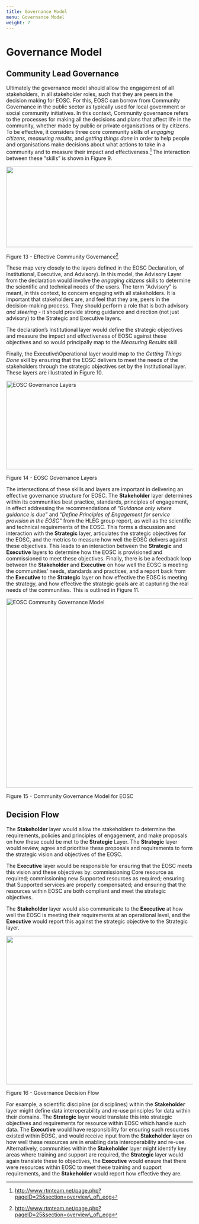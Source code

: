 ```yaml
---
title: Governance Model
menu: Governance Model
weight: 7
---
```


Governance Model
================

Community Lead Governance
-------------------------

Ultimately the governance model should allow the engagement of all
stakeholders, in all stakeholder roles, such that they are peers in the
decision making for EOSC. For this, EOSC can borrow from Community
Governance in the public sector as typically used for local government
or social community initiatives. In this context, Community governance
refers to the processes for making all the decisions and plans that
affect life in the community, whether made by public or private
organisations or by citizens. To be effective, it considers three core
community skills of *engaging citizens*, *measuring results*, and
*getting things done* in order to help people and organisations make
decisions about what actions to take in a community and to measure their
impact and effectiveness.[^1] The interaction between these “skills” is
shown in Figure 9.

<img src="./Governance/docs/GovernanceModel/media/image1.png" style="width:5.52852in;height:2.26667in" />

Figure 13 - Effective Community Governance[^2]

These map very closely to the layers defined in the EOSC Declaration, of
Institutional, Executive, and Advisory). In this model, the Advisory
Layer from the declaration would involve the *engaging citizens* skills
to determine the scientific and technical needs of the users. The term
“Advisory” is meant, in this context, to concern engaging with all
stakeholders. It is important that stakeholders are, and feel that they
are, peers in the decision-making process. They should perform a role
that is both advisory *and steering* - it should provide strong guidance
and direction (not just advisory) to the Strategic and Executive layers.

The declaration’s Institutional layer would define the strategic
objectives and measure the impact and effectiveness of EOSC against
these objectives and so would principally map to the *Measuring Results*
skill.

Finally, the Executive\\Operational layer would map to the *Getting
Things Done* skill by ensuring that the EOSC delivers to meet the needs
of the stakeholders through the strategic objectives set by the
Institutional layer. These layers are illustrated in Figure 10.

<img src="./Governance/docs/GovernanceModel/media/image2.png" alt="EOSC Governance Layers" style="width:5.83333in;height:2.48413in" />

Figure 14 - EOSC Governance Layers

The intersections of these skills and layers are important in delivering
an effective governance structure for EOSC. The **Stakeholder** layer
determines within its communities best practice, standards, principles
of engagement, in effect addressing the recommendations of “*Guidance
only where guidance is due”* and “*Define Principles of Engagement for
service provision in the EOSC”* from the HLEG group report, as well as
the scientific and technical requirements of the EOSC. This forms a
discussion and interaction with the **Strategic** layer, articulates the
strategic objectives for the EOSC, and the metrics to measure how well
the EOSC delivers against these objectives. This leads to an interaction
between the **Strategic** and **Executive** layers to determine how the
EOSC is provisioned and commissioned to meet these objectives. Finally,
there is be a feedback loop between the **Stakeholder** and
**Executive** on how well the EOSC is meeting the communities’ needs,
standards and practices, and a report back from the **Executive** to the
**Strategic** layer on how effective the EOSC is meeting the strategy,
and how effective the strategic goals are at capturing the real needs of
the communities. This is outlined in Figure 11.

<img src="./Governance/docs/GovernanceModel/media/image3.png" alt="EOSC Community Governance Model" style="width:5.83333in;height:5.33647in" />

Figure 15 - Community Governance Model for EOSC

Decision Flow
-------------

The **Stakeholder** layer would allow the stakeholders to determine the
requirements, policies and principles of engagement, and make proposals
on how these could be met to the **Strategic** Layer. The **Strategic**
layer would review, agree and prioritise these proposals and
requirements to form the strategic vision and objectives of the EOSC.

The **Executive** layer would be responsible for ensuring that the EOSC
meets this vision and these objectives by: commissioning Core resource
as required; commissioning new Supported resources as required; ensuring
that Supported services are properly compensated; and ensuring that the
resources within EOSC are both compliant and meet the strategic
objectives.

The **Stakeholder** layer would also communicate to the **Executive** at
how well the EOSC is meeting their requirements at an operational level,
and the **Executive** would report this against the strategic objective
to the Strategic layer.

<img src="./Governance/docs/GovernanceModel/media/image4.png" style="width:6.21111in;height:4.17775in" />

Figure 16 - Governance Decision Flow

For example, a scientific discipline (or disciplines) within the
**Stakeholder** layer might define data interoperability and re-use
principles for data within their domains. The **Strategic** layer would
translate this into strategic objectives and requirements for resource
within EOSC which handle such data. The **Executive** would have
responsibility for ensuring such resources existed within EOSC, and
would receive input from the **Stakeholder** layer on how well these
resources are in enabling data interoperability and re-use.
Alternatively, communities within the **Stakeholder** layer might
identify key areas where training and support are required, the
**Strategic** layer would again translate these to objectives, the
**Executive** would ensure that there were resources within EOSC to meet
these training and support requirements, and the **Stakeholder** would
report how effective they are.

[^1]: http://www.rtmteam.net/page.php?pageID=25&section=overview\_of\_ecg

[^2]: http://www.rtmteam.net/page.php?pageID=25&section=overview\_of\_ecg


